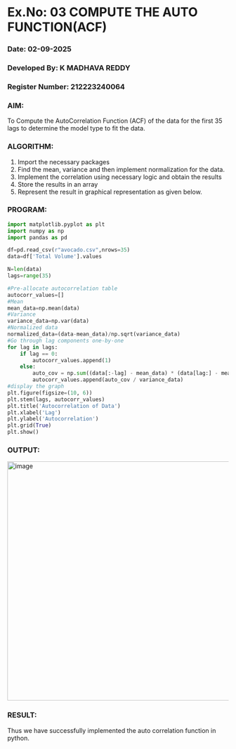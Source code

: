 # Ex.No: 03   COMPUTE THE AUTO FUNCTION(ACF)
### Date: 02-09-2025
### Developed By: K MADHAVA REDDY
### Register Number: 212223240064
### AIM:
To Compute the AutoCorrelation Function (ACF) of the data for the first 35 lags to determine the model
type to fit the data.
### ALGORITHM:
1. Import the necessary packages
2. Find the mean, variance and then implement normalization for the data.
3. Implement the correlation using necessary logic and obtain the results
4. Store the results in an array
5. Represent the result in graphical representation as given below.
### PROGRAM:
```py
import matplotlib.pyplot as plt
import numpy as np
import pandas as pd

df=pd.read_csv(r"avocado.csv",nrows=35)
data=df['Total Volume'].values

N=len(data)
lags=range(35)

#Pre-allocate autocorrelation table
autocorr_values=[]
#Mean
mean_data=np.mean(data)
#Variance
variance_data=np.var(data)
#Normalized data
normalized_data=(data-mean_data)/np.sqrt(variance_data)
#Go through lag components one-by-one
for lag in lags:
    if lag == 0:
        autocorr_values.append(1)
    else:
        auto_cov = np.sum((data[:-lag] - mean_data) * (data[lag:] - mean_data)) / N
        autocorr_values.append(auto_cov / variance_data)
#display the graph
plt.figure(figsize=(10, 6))
plt.stem(lags, autocorr_values)
plt.title('Autocorrelation of Data')
plt.xlabel('Lag')
plt.ylabel('Autocorrelation')
plt.grid(True)
plt.show()
```
### OUTPUT:
<img width="956" height="545" alt="image" src="https://github.com/user-attachments/assets/9c0735f1-cadb-42ef-933e-ed379ac81c8e" />

### RESULT:
Thus we have successfully implemented the auto correlation function in python.
